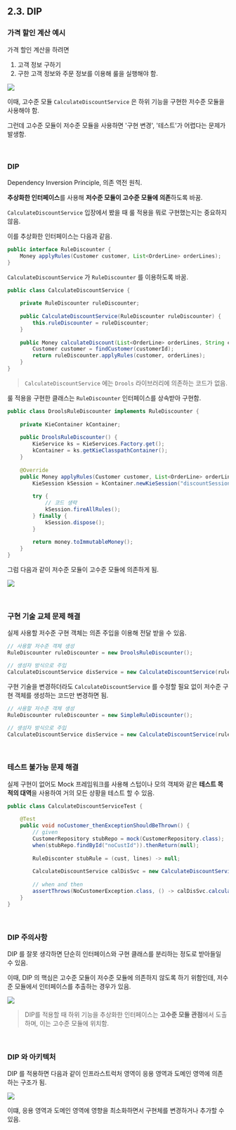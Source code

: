 ## 2.3. DIP

### 가격 할인 계산 예시

가격 할인 계산을 하려면

1. 고객 정보 구하기
2. 구한 고객 정보와 주문 정보를 이용해 룰을 실행해야 함.

![](https://user-images.githubusercontent.com/42582516/149946529-0ed784a4-c16e-4f55-8fcb-5f51ab5b8a17.png)

이때, 고수준 모듈 `CalculateDiscountService` 은 하위 기능을 구현한 저수준 모듈을 사용해야 함.

그런데 고수준 모듈이 저수준 모듈을 사용하면 '구현 변경', '테스트'가 어렵다는 문제가 발생함.

<br>

### DIP

Dependency Inversion Principle, 의존 역전 원칙.

**추상화한 인터페이스**를 사용해 **저수준 모듈이 고수준 모듈에 의존**하도록 바꿈.

`CalculateDiscountService` 입장에서 봤을 때 룰 적용을 뭐로 구현했는지는 중요하지 않음.

이를 추상화한 인터페이스는 다음과 같음.

```java
public interface RuleDiscounter {
    Money applyRules(Customer customer, List<OrderLine> orderLines);
}
```

`CalculateDiscountService` 가 `RuleDiscounter` 를 이용하도록 바꿈.

```java
public class CalculateDiscountService {
    
    private RuleDiscounter ruleDiscounter;
    
    public CalculateDiscountService(RuleDiscounter ruleDiscounter) {
        this.ruleDiscounter = ruleDiscounter;
    }
    
    public Money calculateDiscount(List<OrderLine> orderLines, String customerId) {
        Customer customer = findCustomer(customerId);
        return ruleDiscounter.applyRules(customer, orderLines);
    }
}
```

> `CalculateDiscountService` 에는 `Drools` 라이브러리에 의존하는 코드가 없음.

룰 적용을 구현한 클래스는 `RuleDiscounter` 인터페이스를 상속받아 구현함.

```java
public class DroolsRuleDiscounter implements RuleDiscounter {
    
    private KieContainer kContainer;
    
    public DroolsRuleDiscounter() {
        KieService ks = KieServices.Factory.get();
        kContainer = ks.getKieClasspathContainer();
    }
    
    @Override
    public Money applyRules(Customer customer, List<OrderLine> orderLines) {
        KieSession kSession = kContainer.newKieSession("discountSession");
        
        try {
            // 코드 생략
            kSession.fireAllRules();
        } finally {
            kSession.dispose();
        }
        
        return money.toImmutableMoney();
    }
}
```

그럼 다음과 같이 저수준 모듈이 고수준 모듈에 의존하게 됨.

![](https://user-images.githubusercontent.com/42582516/150043420-196ea35c-0492-4033-9275-2e9c9a793ca8.png)

<br>

### 구현 기술 교체 문제 해결

실제 사용할 저수준 구현 객체는 의존 주입을 이용해 전달 받을 수 있음.

```java
// 사용할 저수준 객체 생성
RuleDiscounter ruleDiscounter = new DroolsRuleDiscounter();

// 생성자 방식으로 주입
CalculateDiscountService disService = new CalculateDiscountService(ruleDiscounter);
```

구현 기술을 변경하더라도 `CalculateDiscountService` 를 수정할 필요 없이 저수준 구현 객체를 생성하는 코드만 변경하면 됨.

```java
// 사용할 저수준 객체 생성
RuleDiscounter ruleDiscounter = new SimpleRuleDiscounter();

// 생성자 방식으로 주입
CalculateDiscountService disService = new CalculateDiscountService(ruleDiscounter);
```

<br>

### 테스트 불가능 문제 해결 

실제 구현이 없어도 Mock 프레임워크를 사용해 스텁이나 모의 객체와 같은 **테스트 목적의 대역**을 사용하여 거의 모든 상황을 테스트 할 수 있음.

```java
public class CalculateDiscountServiceTest {
    
    @Test
    public void noCustomer_thenExceptionShouldBeThrown() {
        // given 
        CustomerRepository stubRepo = mock(CustomerRepository.class);
        when(stubRepo.findById("noCustId")).thenReturn(null);
        
        RuleDisconter stubRule = (cust, lines) -> null;
        
        CalculateDiscountService calDisSvc = new CalculateDiscountService(stubRepo, stubRule);
        
        // when and then
        assertThrows(NoCustomerException.class, () -> calDisSvc.calculateDiscount(someLines, "noCustId"));
    }
}
```

<br>

### DIP 주의사항

DIP 를 잘못 생각하면 단순히 인터페이스와 구현 클래스를 분리하는 정도로 받아들일 수 있음.

이때, DIP 의 핵심은 고수준 모듈이 저수준 모듈에 의존하지 않도록 하기 위함인데, 저수준 모듈에서 인터페이스를 추출하는 경우가 있음.

![](https://user-images.githubusercontent.com/42582516/150043420-196ea35c-0492-4033-9275-2e9c9a793ca8.png)

> DIP를 적용할 때 하위 기능을 추상화한 인터페이스는 **고수준 모듈 관점**에서 도출하며, 이는 고수준 모듈에 위치함.

<br>

### DIP 와 아키텍처

DIP 를 적용하면 다음과 같이 인프라스트럭처 영역이 응용 영역과 도메인 영역에 의존하는 구조가 됨.

![](https://user-images.githubusercontent.com/42582516/150043561-7309f180-6cd2-4bda-a1e4-aa7b87683c72.png)

이떄, 응용 영역과 도메인 영역에 영향을 최소화하면서 구현체를 변경하거나 추가할 수 있음.